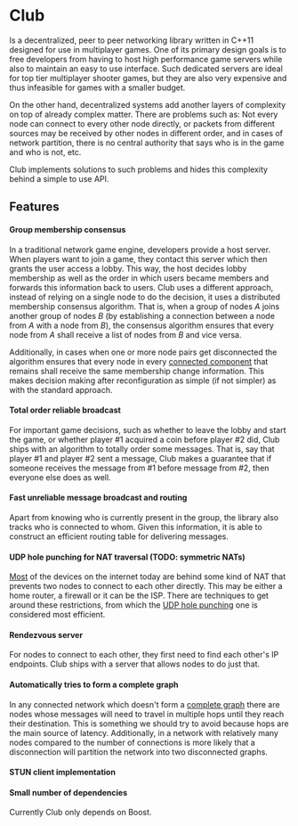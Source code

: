 # Club

Is a decentralized, peer to peer networking library written in C++11 designed for use in multiplayer games. One of its primary design goals is to free developers from having to host high performance game servers while also to maintain an easy to use interface. Such dedicated servers are ideal for top tier multiplayer shooter games, but they are also very expensive and thus infeasible for games with a smaller budget.

On the other hand, decentralized systems add another layers of complexity on top of already complex matter. There are problems such as: Not every node can connect to every other node directly, or packets from different sources may be received by other nodes in different order, and in cases of network partition, there is no central authority that says who is in the game and who is not, etc.

Club implements solutions to such problems and hides this complexity behind a simple to use API.

## Features

#### Group membership consensus

In a traditional network game engine, developers provide a host server. When players want to join a game, they contact this server which then grants the user access a lobby. This way, the host decides lobby membership as well as the order in which users became members and forwards this information back to users. Club uses a different approach, instead of relying on a single node to do the decision, it uses a distributed membership consensus algorithm. That is, when a group of nodes *A* joins another group of nodes *B* (by establishing a connection between a node from *A* with a node from *B*), the consensus algorithm ensures that every node from *A* shall receive a list of nodes from *B* and vice versa.

Additionally, in cases when one or more node pairs get disconnected the algorithm ensures that every node in every [connected component](https://en.wikipedia.org/wiki/Connected_component_(graph_theory)) that remains shall receive the same membership change information. This makes decision making after reconfiguration as simple (if not simpler) as with the standard approach.

#### Total order reliable broadcast

For important game decisions, such as whether to leave the lobby and start the game, or whether player #1 acquired a coin before player #2 did, Club ships with an algorithm to totally order some messages. That is, say that player #1 and player #2 sent a message, Club makes a guarantee that if someone receives the message from #1 before message from #2, then everyone else does as well.

#### Fast unreliable message broadcast and routing

Apart from knowing who is currently present in the group, the library also tracks who is connected to whom. Given this information, it is able to construct an efficient routing table for delivering messages.

#### UDP hole punching for NAT traversal (TODO: symmetric NATs)

[Most](http://nattest.net.in.tum.de/results.php) of the devices on the internet today are behind some kind of NAT that prevents two nodes to connect to each other directly. This may be either a home router, a firewall or it can be the ISP. There are techniques to get around these restrictions, from which the [UDP hole punching](https://en.wikipedia.org/wiki/UDP_hole_punching) one is considered most efficient.

#### Rendezvous server

For nodes to connect to each other, they first need to find each other's IP endpoints. Club ships with a server that allows nodes to do just that.

#### Automatically tries to form a complete graph

In any connected network which doesn't form a [complete graph](https://en.wikipedia.org/wiki/Complete_graph) there are nodes whose messages will need to travel in multiple hops until they reach their destination. This is something we should try to avoid because hops are the main source of latency. Additionally, in a network with relatively many nodes compared to the number of connections is more likely that a disconnection will partition the network into two disconnected graphs.

#### STUN client implementation

#### Small number of dependencies

Currently Club only depends on Boost.

